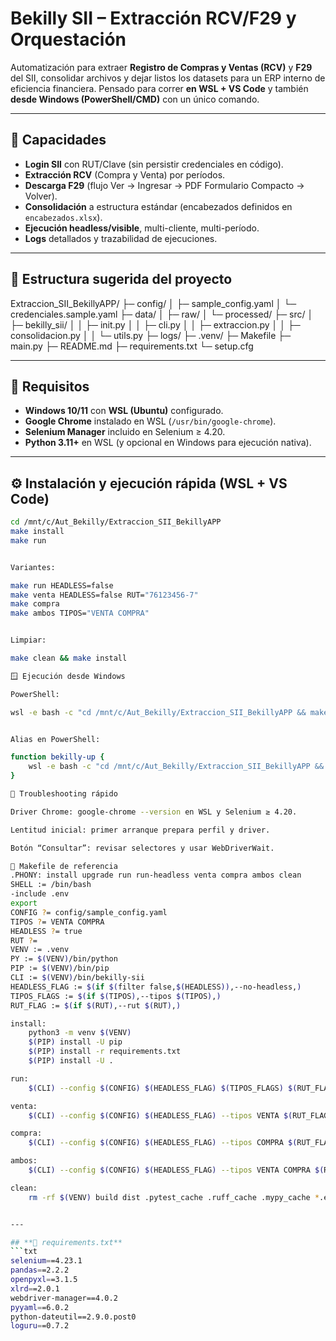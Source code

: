 
# Bekilly SII – Extracción RCV/F29 y Orquestación

Automatización para extraer **Registro de Compras y Ventas (RCV)** y **F29** del SII, consolidar archivos y dejar listos los datasets para un ERP interno de eficiencia financiera. Pensado para correr **en WSL + VS Code** y también **desde Windows (PowerShell/CMD)** con un único comando.

---

## 🚀 Capacidades
- **Login SII** con RUT/Clave (sin persistir credenciales en código).
- **Extracción RCV** (Compra y Venta) por períodos.
- **Descarga F29** (flujo Ver → Ingresar → PDF Formulario Compacto → Volver).
- **Consolidación** a estructura estándar (encabezados definidos en `encabezados.xlsx`).
- **Ejecución headless/visible**, multi-cliente, multi-período.
- **Logs** detallados y trazabilidad de ejecuciones.

---

## 📁 Estructura sugerida del proyecto


Extraccion_SII_BekillyAPP/
├─ config/
│ ├─ sample_config.yaml
│ └─ credenciales.sample.yaml
├─ data/
│ ├─ raw/
│ └─ processed/
├─ src/
│ ├─ bekilly_sii/
│ │ ├─ init.py
│ │ ├─ cli.py
│ │ ├─ extraccion.py
│ │ ├─ consolidacion.py
│ │ └─ utils.py
├─ logs/
├─ .venv/
├─ Makefile
├─ main.py
├─ README.md
├─ requirements.txt
└─ setup.cfg


---

## 🧩 Requisitos
- **Windows 10/11** con **WSL (Ubuntu)** configurado.
- **Google Chrome** instalado en WSL (`/usr/bin/google-chrome`).
- **Selenium Manager** incluido en Selenium ≥ 4.20.
- **Python 3.11+** en WSL (y opcional en Windows para ejecución nativa).

---

## ⚙️ Instalación y ejecución rápida (WSL + VS Code)
```bash
cd /mnt/c/Aut_Bekilly/Extraccion_SII_BekillyAPP
make install
make run


Variantes:

make run HEADLESS=false
make venta HEADLESS=false RUT="76123456-7"
make compra
make ambos TIPOS="VENTA COMPRA"


Limpiar:

make clean && make install

🪟 Ejecución desde Windows

PowerShell:

wsl -e bash -c "cd /mnt/c/Aut_Bekilly/Extraccion_SII_BekillyAPP && make install && make run"


Alias en PowerShell:

function bekilly-up {
    wsl -e bash -c "cd /mnt/c/Aut_Bekilly/Extraccion_SII_BekillyAPP && make install && make run"
}

🧪 Troubleshooting rápido

Driver Chrome: google-chrome --version en WSL y Selenium ≥ 4.20.

Lentitud inicial: primer arranque prepara perfil y driver.

Botón “Consultar”: revisar selectores y usar WebDriverWait.

📜 Makefile de referencia
.PHONY: install upgrade run run-headless venta compra ambos clean
SHELL := /bin/bash
-include .env
export
CONFIG ?= config/sample_config.yaml
TIPOS ?= VENTA COMPRA
HEADLESS ?= true
RUT ?=
VENV := .venv
PY := $(VENV)/bin/python
PIP := $(VENV)/bin/pip
CLI := $(VENV)/bin/bekilly-sii
HEADLESS_FLAG := $(if $(filter false,$(HEADLESS)),--no-headless,)
TIPOS_FLAGS := $(if $(TIPOS),--tipos $(TIPOS),)
RUT_FLAG := $(if $(RUT),--rut $(RUT),)

install:
	python3 -m venv $(VENV)
	$(PIP) install -U pip
	$(PIP) install -r requirements.txt
	$(PIP) install -U .

run:
	$(CLI) --config $(CONFIG) $(HEADLESS_FLAG) $(TIPOS_FLAGS) $(RUT_FLAG)

venta:
	$(CLI) --config $(CONFIG) $(HEADLESS_FLAG) --tipos VENTA $(RUT_FLAG)

compra:
	$(CLI) --config $(CONFIG) $(HEADLESS_FLAG) --tipos COMPRA $(RUT_FLAG)

ambos:
	$(CLI) --config $(CONFIG) $(HEADLESS_FLAG) --tipos VENTA COMPRA $(RUT_FLAG)

clean:
	rm -rf $(VENV) build dist .pytest_cache .ruff_cache .mypy_cache *.egg-info


---

## **📄 requirements.txt**
```txt
selenium==4.23.1
pandas==2.2.2
openpyxl==3.1.5
xlrd==2.0.1
webdriver-manager==4.0.2
pyyaml==6.0.2
python-dateutil==2.9.0.post0
loguru==0.7.2